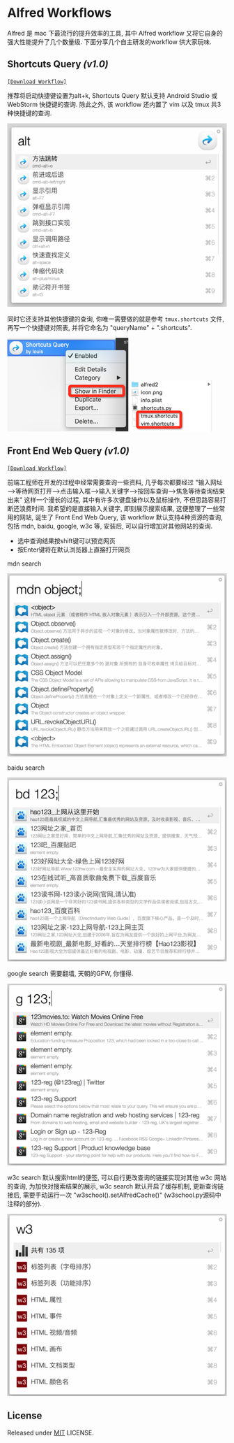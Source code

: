 # Alfred Workflows

Alfred 是 mac 下最流行的提升效率的工具, 其中 Alfred workflow 又将它自身的强大性能提升了几个数量级. 下面分享几个自主研发的workflow 供大家玩味.

## Shortcuts Query *(v1.0)*

[`[Download Workflow]`](https://github.com/Louiszhai/alfred-workflows/blob/master/Downloads/Shortcuts%20Query.alfredworkflow?raw=true)

推荐将启动快捷键设置为alt+k, Shortcuts Query 默认支持 Android Studio 或 WebStorm 快捷键的查询. 除此之外, 该 workflow 还内置了 vim 以及 tmux 共3种快捷键的查询. 

![shortcuts][Shortcuts Query]

同时它还支持其他快捷键的查询, 你唯一需要做的就是参考 `tmux.shortcuts` 文件, 再写一个快捷键对照表, 并将它命名为 "queryName" + ".shortcuts".

![shortcuts][1]    ![shortcuts][2]



## Front End Web Query *(v1.0)*

[`[Download Workflow]`](https://github.com/Louiszhai/alfred-workflows/blob/master/Downloads/Front%20End%20Web%20Query.alfredworkflow?raw=true)

前端工程师在开发的过程中经常需要查询一些资料, 几乎每次都要经过 "输入网址—>等待网页打开—>点击输入框—>输入关键字—>按回车查询—>焦急等待查询结果出来" 这样一个漫长的过程, 其中有许多次键盘操作以及鼠标操作, 不但思路容易打断还浪费时间. 我希望的是直接输入关键字, 即刻展示搜索结果, 这便整理了一些常用的网站, 诞生了 Front End Web Query, 该 workflow 默认支持4种资源的查询, 包括 mdn, baidu, google, w3c 等, 安装后, 可以自行增加对其他网站的查询. 

- 选中查询结果按shift键可以预览网页
- 按Enter键将在默认浏览器上直接打开网页

mdn search

![shortcuts][Front End Web Query01]

baidu search

![shortcuts][Front End Web Query02]

google search 需要翻墙, 天朝的GFW, 你懂得.

![shortcuts][Front End Web Query03]

w3c search 默认搜索html的便签, 可以自行更改查询的链接实现对其他 w3c 网站的查询, 为加快对搜索结果的展示, w3c search 默认开启了缓存机制, 更新查询链接后, 需要手动运行一次 "w3school().setAlfredCache()" (w3school.py源码中注释的部分).

![shortcuts][Front End Web Query04]



## License


Released under [MIT](http://rem.mit-license.org/)  LICENSE.



[Shortcuts Query]: images/shortcuts01.png
[Front End Web Query01]: images/shortcuts02.png
[Front End Web Query02]: images/shortcuts03.png
[Front End Web Query03]: images/shortcuts04.png
[Front End Web Query04]: images/shortcuts05.png
[1]: images/shortcuts-step01.png
[2]: images/shortcuts-step02.png
